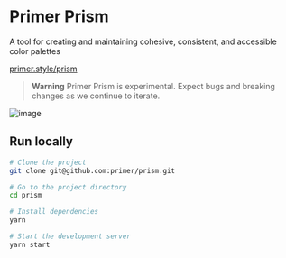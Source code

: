 

# Primer Prism


A tool for creating and maintaining cohesive, consistent, and accessible color palettes

[primer.style/prism](https://primer.style/prism)

> **Warning**
> Primer Prism is experimental. Expect bugs and breaking changes as we continue to iterate. 


![image](https://user-images.githubusercontent.com/4608155/172450729-c88a40bc-3273-4aeb-83a4-2610a0c68ecc.png)


## Run locally

```bash
# Clone the project
git clone git@github.com:primer/prism.git

# Go to the project directory
cd prism

# Install dependencies
yarn

# Start the development server
yarn start
```
